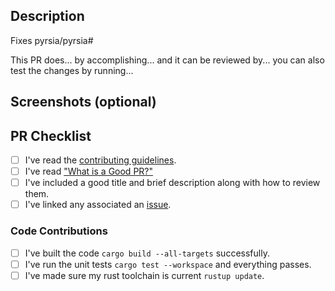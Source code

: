 <!--

Thank you for participating with our effort to build a more secure software supply chain.
Before submitting your Pull Request, please go over our check list.

-->

## Description

<!--

Try to fill in the following to help the reviewers dive into the pull request.
Explain the context and what changed.

-->

Fixes pyrsia/pyrsia#

This PR does... by accomplishing... and it can be reviewed by... you can also test the changes by running...

## Screenshots (optional)

## PR Checklist

<!-- Make certain you've done the following. -->

- [ ] I've read the [contributing guidelines](https://github.com/pyrsia/.github/blob/main/contributing.md).
- [ ] I've read ["What is a Good PR?"](https://github.com/pyrsia/pyrsia/blob/main/docs/community/get_involved/good_pr.md)
- [ ] I've included a good title and brief description along with how to review them.
- [ ] I've linked any associated an [issue](https://github.com/pyrsia/pyrsia/issues).

### Code Contributions

<!--

This section applies to code modifications, you may remove it otherwise.

Make sure your Pull Request will pass the CI/CD pipeline.
For a complete list of steps, check out the [developer PR guidlines](https://github.com/pyrsia/pyrsia/blob/main/docs/community/get_involved/submit_pr.md)!

-->

- [ ] I've built the code `cargo build --all-targets` successfully.
- [ ] I've run the unit tests `cargo test --workspace` and everything passes.
- [ ] I've made sure my rust toolchain is current `rustup update`.

